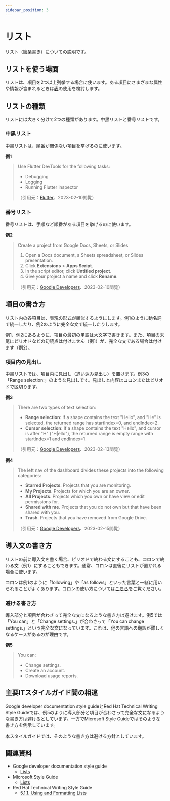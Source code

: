 ```yaml
---
sidebar_position: 3
---
```


# リスト

リスト（箇条書き）についての説明です。

## リストを使う場面

リストは、項目を2つ以上列挙する場合に使います。ある項目にさまざまな属性や情報が含まれるときは[表](table.md)の使用を検討します。

## リストの種類

リストには大きく分けて2つの種類があります。中黒リストと番号リストです。

### 中黒リスト

中黒リストは、順番が関係ない項目を挙げるのに使います。

**例1**

> Use Flutter DevTools for the following tasks:
> 
> * Debugging
> * Logging
> * Running Flutter inspector
> 
> （引用元：[Flutter](https://docs.flutter.dev/development/platform-integration/web/faq)、2023-02-10閲覧）

### 番号リスト

番号リストは、手順など順番がある項目を挙げるのに使います。

**例2**

> Create a project from Google Docs, Sheets, or Slides
> 
> 1. Open a Docs document, a Sheets spreadsheet, or Slides presentation.
> 2. Click **Extensions** > **Apps Script**.
> 3. In the script editor, click **Untitled project**.
> 4. Give your project a name and click **Rename**.
> 
> （引用元：[Goodle Developers](https://developers.google.com/apps-script/guides/projects)、2023-02-10閲覧）

## 項目の書き方

リスト内の各項目は、表現の形式が類似するようにします。例1のように動名詞で統一したり、例2のように完全な文で統一したりします。

例1、例2にあるように、項目の最初の単語は大文字で書きます。また、項目の末尾にピリオドなどの句読点は付けません（例1）が、完全な文である場合は付けます（例2）。

### 項目内の見出し

中黒リストでは、項目内に見出し（追い込み見出し）を置けます。例3の「Range selection:」のような見出しです。見出しと内容はコロンまたはピリオドで区切ります。

**例3**

> There are two types of text selection:
> 
> * **Range selection**: If a shape contains the text "Hello", and "He" is selected, the returned range has startIndex=0, and endIndex=2.
> * **Cursor selection**: If a shape contains the text "Hello", and cursor is after "H" ("H|ello"), the returned range is empty range with startIndex=1 and endIndex=1.
> 
> （引用元：[Google Developers](https://developers.google.com/apps-script/guides/slides/selecting)、2023-02-13閲覧）

**例4**

> The left nav of the dashboard divides these projects into the following categories:
> 
> - **Starred Projects**. Projects that you are monitoring.
> - **My Projects**. Projects for which you are an owner.
> - **All Projects**. Projects which you own or have view or edit permissions for.
> - **Shared with me**. Projects that you do not own but that have been shared with you.
> - **Trash**. Projects that you have removed from Google Drive.
> 
> （引用元：[Google Developers](https://developers.google.com/apps-script/guides/dashboard)、2023-02-15閲覧）

## 導入文の書き方

リストの前に導入文を書く場合、ピリオドで終わる文にすることも、コロンで終わる文（例1）にすることもできます。通常、コロンは直後にリストが置かれる場合に使います。

コロンは例1のように「following」や「as follows」といった言葉と一緒に用いられることがよくあります。コロンの使い方については[こちら](../punctuation-symbol/colon.md)をご覧ください。

### 避ける書き方

導入部分と項目が合わさって完全な文になるような書き方は避けます。例5では「You can」と「Change settings.」が合わさって「You can change settings.」という完全な文になっています。これは、他の言語への翻訳が難しくなるケースがあるのが理由です。

**例5**

> You can:
> * Change settings.
> * Create an account.
> * Download usage reports.

## 主要ITスタイルガイド間の相違

Google developer documentation style guideとRed Hat Technical Writing Style Guideでは、例5のように導入部分と項目が合わさって完全な文になるような書き方は避けるとしています。一方でMicrosoft Style Guideではそのような書き方を例示しています。

本スタイルガイドでは、そのような書き方は避ける方針としています。

## 関連資料

- Google developer documentation style guide
    - [Lists](https://developers.google.com/style/lists)
- Microsoft Style Guide
    - [Lists](https://learn.microsoft.com/en-us/style-guide/scannable-content/lists)
- Red Hat Technical Writing Style Guide
    - [5.1.1. Using and Formatting Lists](https://stylepedia.net/style/6.0/#Sentence_Structure-Using_Lists_Correctly)